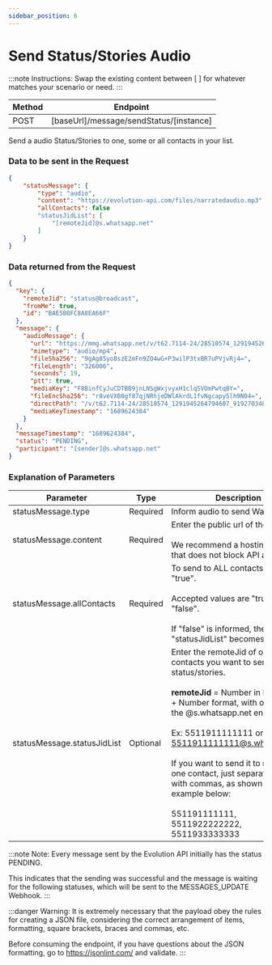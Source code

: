 ```yaml
---
sidebar_position: 6
---
```


# Send Status/Stories Audio

:::note Instructions:
Swap the existing content between [  ] for whatever matches your scenario or need.
:::

| Method | Endpoint                                    |
| ------ | ------------------------------------------- |
| POST   | [baseUrl]/message/sendStatus/[instance] |

Send a audio Status/Stories to one, some or all contacts in your list.

### Data to be sent in the Request

```json title=Payload
{
    "statusMessage": {
        "type": "audio",
        "content": "https://evolution-api.com/files/narratedaudio.mp3",
        "allContacts": false
        "statusJidList": [
            "[remoteJid]@s.whatsapp.net"
        ]
    }
}
```

### Data returned from the Request

```json title=Result
{
  "key": {
    "remoteJid": "status@broadcast",
    "fromMe": true,
    "id": "BAE5B0FC8A8EA66F"
  },
  "message": {
    "audioMessage": {
      "url": "https://mmg.whatsapp.net/v/t62.7114-24/28510574_1291945264794607_9192703486876771390_n.enc?ccb=11-4&oh=01_AdQIRJtm58sVzCQUneKp1a0-WGw8fIZtjyUm1rqP5xA-QQ&oe=64DD2832&mms3=true",
      "mimetype": "audio/mp4",
      "fileSha256": "9gAg85yo8szE2mFn9ZO4wG+P3wilP3txBR7uPVjvRj4=",
      "fileLength": "326006",
      "seconds": 19,
      "ptt": true,
      "mediaKey": "F8BinfCyJuCDTBB9jnLNSgWxjvyxH1clqSVOmPwtqBY=",
      "fileEncSha256": "r8veVXB8gf87qjNRhjeDWlAkrdL1fvNgcapy5lh9N04=",
      "directPath": "/v/t62.7114-24/28510574_1291945264794607_9192703486876771390_n.enc?ccb=11-4&oh=01_AdQIRJtm58sVzCQUneKp1a0-WGw8fIZtjyUm1rqP5xA-QQ&oe=64DD2832",
      "mediaKeyTimestamp": "1689624384"
    }
  },
  "messageTimestamp": "1689624384",
  "status": "PENDING",
  "participant": "[sender]@s.whatsapp.net"
}
```

### Explanation of Parameters

<!-- prettier-ignore -->
Parameter | Type | Description
-|-|-
statusMessage.type | Required | Inform audio to send Waveform.
statusMessage.content | Required | Enter the public url of the audio.<br /><br />We recommend a hosting service that does not block API access.
statusMessage.allContacts | Required | To send to ALL contacts, type "true".<br /><br />Accepted values ​​are "true" or "false".<br /><br />If "false" is informed, the "statusJidList" becomes required.
statusMessage.statusJidList | Optional | Enter the remoteJid of one or more contacts you want to send status/stories.<br /><br />**remoteJid** = Number in DDI + DDD + Number format, with or without the @s.whatsapp.net ending.<br /><br />Ex: 5511911111111 or 5511911111111@s.whatsapp.net<br /><br />If you want to send it to more than one contact, just separate them with commas, as shown in the example below:<br /><br />   551191111111,<br />5511922222222,<br />5511933333333

:::note Note:
Every message sent by the Evolution API initially has the status PENDING.

This indicates that the sending was successful and the message is waiting for the following statuses, which will be sent to the MESSAGES_UPDATE Webhook.
:::

:::danger Warning:
It is extremely necessary that the payload obey the rules for creating a JSON file, considering the correct arrangement of items, formatting, square brackets, braces and commas, etc.

Before consuming the endpoint, if you have questions about the JSON formatting, go to https://jsonlint.com/ and validate.
:::
